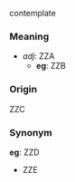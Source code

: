 contemplate
### Meaning
+ _adj_: ZZA
	+ __eg__: ZZB

### Origin

ZZC

### Synonym

__eg__: ZZD

+ ZZE


